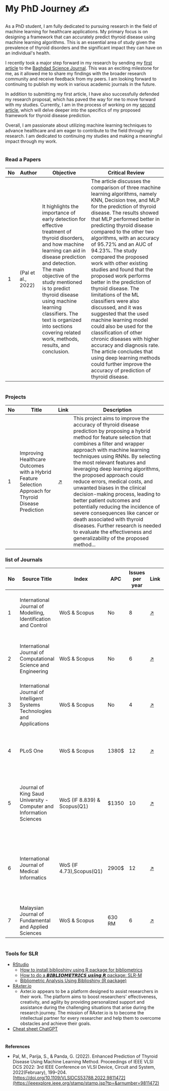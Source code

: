 
# My PhD Journey :writing_hand:

As a PhD student, I am fully dedicated to pursuing research in the field of machine learning for healthcare applications. My primary focus is on designing a framework that can accurately predict thyroid disease using machine learning algorithms. This is an essential area of study given the prevalence of thyroid disorders and the significant impact they can have on an individual's health.

I recently took a major step forward in my research by sending my [first article](https://github.com/Zkri-Saber/MyPhdProject/tree/main/Baghdad%20Science%20Journal) to the [Baghdad Science Journal](https://bsj.uobaghdad.edu.iq/index.php/BSJ/about). This was an exciting milestone for me, as it allowed me to share my findings with the broader research community and receive feedback from my peers. I am looking forward to continuing to publish my work in various academic journals in the future.

In addition to submitting my first article, I have also successfully defended my research proposal, which has paved the way for me to move forward with my studies. Currently, I am in the process of working on my [second article](https://github.com/Zkri-Saber/thyroid-disease-in-high-dimensional-dataseat), which will delve deeper into the specifics of my proposed framework for thyroid disease prediction.

Overall, I am passionate about utilizing machine learning techniques to advance healthcare and am eager to contribute to the field through my research. I am dedicated to continuing my studies and making a meaningful impact through my work.
#
### Read a Papers
|No| Author |Objective| Critical Review|
|--|---|---|---|
|1|(Pal et al., 2022)| It highlights the importance of early detection for effective treatment of thyroid disorders, and how machine learning can aid in disease prediction and detection. The main objective of the study mentioned is to predict thyroid disease using machine learning classifiers. The text is organized into sections covering related work, methods, results, and conclusion.|The article discusses the comparison of three machine learning algorithms, namely KNN, Decision tree, and MLP for the prediction of thyroid disease. The results showed that MLP performed better in predicting thyroid disease compared to the other two algorithms, with an accuracy of 95.72% and an AUC of 94.23%. The study compared the proposed work with other existing studies and found that the proposed work performs better in the prediction of thyroid disease. The limitations of the ML classifiers were also discussed, and it was suggested that the used machine learning model could also be used for the classification of other chronic diseases with higher accuracy and diagnosis rate. The article concludes that using deep learning methods could further improve the accuracy of prediction of thyroid disease.|
#
### Projects
|No| Title | Link | Description |
|--|---|---|---|
|1|Improving Healthcare Outcomes with a Hybrid Feature Selection Approach for Thyroid Disease Prediction|[:arrow_upper_right:](https://github.com/drshahizan/phd/blob/main/dhekre/Hybrid_Feature_Selection_Approach_for_Thyroid_Disease_Prediction.ipynb)|This project aims to improve the accuracy of thyroid disease prediction by proposing a hybrid method for feature selection that combines a filter and wrapper approach with machine learning techniques using RNNs. By selecting the most relevant features and leveraging deep learning algorithms, the proposed approach could reduce errors, medical costs, and unwanted biases in the clinical decision-making process, leading to better patient outcomes and potentially reducing the incidence of severe consequences like cancer or death associated with thyroid diseases. Further research is needed to evaluate the effectiveness and generalizability of the proposed method...|

### list of Journals
|No| Source Title | Index | APC | Issues per year | Link |Topics covered|
|--|---|---|---|---|---|---|
|1|International Journal of Modelling, Identification and Control|WoS & Scopus|No|8|[:arrow_upper_right:](https://www.inderscience.com/jhome.php?jcode=ijmic)| Identification and control Neural network, fuzzy logic enhanced modelling|
|2|International Journal of Computational Science and Engineering|WoS & Scopus|No|6|[:arrow_upper_right:](https://www.inderscience.com/jhome.php?jcode=ijcse)|Applications Machine learning, statistics, deep learning and artificial intelligence|
|3|International Journal of Intelligent Systems Technologies and Applications|WoS & Scopus|No|4|[:arrow_upper_right:](https://www.inderscience.com/jhome.php?jcode=ijista)|Artificial intelligence and knowledge based systems technologies|
|4|PLoS One|WoS & Scopus|1380$|12|[:arrow_upper_right:](https://journals.plos.org/plosone/)|science, engineering, medicine, and the related social sciences and humanities|
|5|Journal of King Saud University - Computer and Information Sciences|WoS (IF 8.839) & Scopus(Q1)|$1350|10|[:arrow_upper_right:](https://www.sciencedirect.com/journal/journal-of-king-saud-university-computer-and-information-sciences)|Machine Learning, Natural Language Processing, Internet of Things, Bioinformatics, etc.|
|6|International Journal of Medical Informatics|WoS (IF 4.73),Scopus(Q1)|2900$|12|[:arrow_upper_right:](https://www.sciencedirect.com/journal/international-journal-of-medical-informatics)| artificial intelligence and, machine learning, hospital information systems, electronic medical record systems|
|7|Malaysian Journal of Fundamental and Applied Sciences|WoS & Scopus| 630 RM|6| [:arrow_upper_right:](https://mjfas.utm.my/index.php/mjfas/about)|image processing,|

#


 ### Tools for SLR
 - [RStudio](https://posit.co/download/rstudio-desktop/)
   - [How to install biblioshiny using R package for bibliometrics](https://www.youtube.com/watch?v=gjxfqzSuiIo)
   - [How to do a 𝘽𝙄𝘽𝙇𝙄𝙊𝙈𝙀𝙏𝙍𝙄𝘾𝙎 𝙪𝙨𝙞𝙣𝙜 𝙍 package: SLR-M](https://www.youtube.com/watch?v=edf5xgc2zHg&t=7s)
   - [Bibliometric Analysis Using Biblioshiny (R package)](https://www.youtube.com/watch?v=xKu6TknKIz0)
  -  [RAxter.io](https://www.raxter.io/)
     * Axter.io appears to be a platform designed to assist researchers in their work. The platform aims to boost researchers' effectiveness, creativity, and agility    by providing personalized support and assistance during the challenging situations that arise during the research journey. The mission of RAxter.io is to become the intellectual partner for every researcher and help them to overcome obstacles and achieve their goals.
   - [Cheat sheet ChatGPT](https://attachments.convertkitcdnn2.com/682688/b0c434c6-e836-49cf-864c-4c8c67d97625/ChatGPT%20Cheat%20Sheet.pdf)
  #
  **References**
   * Pal, M., Parija, S., & Panda, G. (2022). Enhanced Prediction of Thyroid Disease Using Machine Learning Method. Proceedings of IEEE VLSI DCS 2022: 3rd IEEE Conference on VLSI Device, Circuit and System, 2022(February), 199–204. [https://doi.org/10.1109/VLSIDCS53788.2022.9811472](https://ieeexplore.ieee.org/stamp/stamp.jsp?tp=&arnumber=9811472)


 
  
